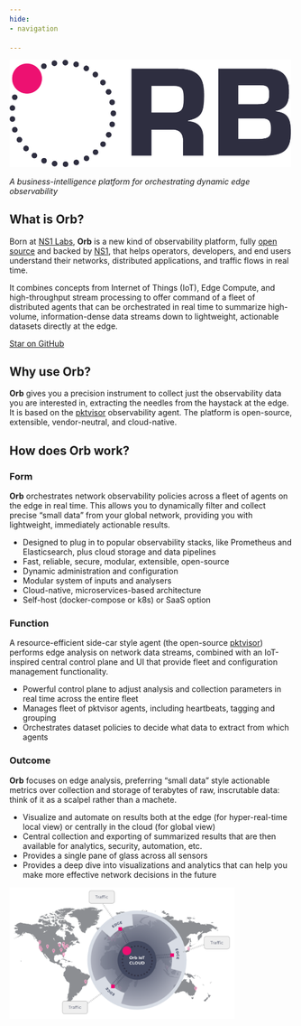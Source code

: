 ```yaml
---
hide:
- navigation

---
```

<script async defer src="https://buttons.github.io/buttons.js"></script>
<img src="img/ORB-logo-black@3x.png" alt="Orb" width="500"/>

*A business-intelligence platform for orchestrating dynamic edge observability*

## What is Orb?
Born at [NS1 Labs](https://ns1.com/labs), **Orb** is a new kind of observability platform, fully [open source](http://orb.community) and backed by [NS1](https://ns1.com), that helps operators, developers, and end users understand their networks, distributed applications, and traffic flows in real time.

It combines concepts from Internet of Things (IoT), Edge Compute, and high-throughput stream processing to offer command of a fleet of distributed agents that can be orchestrated in real time to summarize high-volume, information-dense data streams down to lightweight, actionable datasets directly at the edge.

<a class="github-button" href="https://github.com/ns1labs/orb" data-size="large" aria-label="Star ns1labs/orb on GitHub">Star on GitHub</a>

## Why use Orb?

**Orb** gives you a precision instrument to collect just the observability data you are interested in, extracting the needles from the haystack at the edge. It is based on
the [pktvisor](https://github.com/ns1/pktvisor) observability agent. The platform is open-source, extensible, vendor-neutral, and cloud-native.

## How does Orb work?
### Form
 **Orb** orchestrates network observability policies across a fleet of agents on the edge in real time. This allows you to dynamically filter and collect precise “small data” from your global network, providing you with lightweight, immediately actionable results.

* Designed to plug in to popular observability stacks, like Prometheus and Elasticsearch, plus cloud storage and data pipelines
* Fast, reliable, secure, modular, extensible, open-source
* Dynamic administration and configuration
* Modular system of inputs and analysers
* Cloud-native, microservices-based architecture
* Self-host (docker-compose or k8s) or SaaS option

### Function
 A resource-efficient side-car style agent (the open-source [pktvisor](https://github.com/ns1/pktvisor)) performs edge analysis on network data streams, combined with an IoT-inspired central control plane and UI that provide fleet and configuration management functionality.

* Powerful control plane to adjust analysis and collection parameters in real time across the entire fleet
* Manages fleet of pktvisor agents, including heartbeats, tagging and grouping
* Orchestrates dataset policies to decide what data to extract from which agents

### Outcome
**Orb** focuses on edge analysis, preferring “small data” style actionable metrics over collection and storage of terabytes of raw, inscrutable data: think of it as a scalpel rather than a machete.

* Visualize and automate on results both at the edge (for hyper-real-time local view) or centrally in the cloud (for global view)
* Central collection and exporting of summarized results that are then available for analytics, security, automation, etc.
* Provides a single pane of glass across all sensors
* Provides a deep dive into visualizations and analytics that can help you make more effective network decisions in the future 

<img src="../img/ORB-diagram1.png" alt="Orb" width="400"/>

